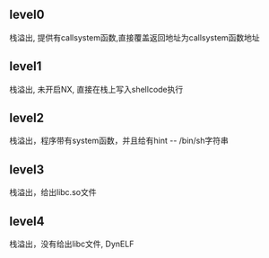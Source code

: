 ## level0 

栈溢出, 提供有callsystem函数,直接覆盖返回地址为callsystem函数地址



## level1

栈溢出, 未开启NX, 直接在栈上写入shellcode执行



## level2 

 栈溢出，程序带有system函数，并且给有hint -- /bin/sh字符串



## level3

栈溢出，给出libc.so文件



## level4

栈溢出，没有给出libc文件, DynELF